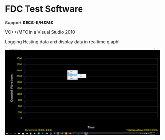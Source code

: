 # FDC Test Software
Support **SECS-II/HSMS**

VC++/MFC in a Visual Studio 2010


Logging Hosting data and display data in realtime graph!

![](/images/FDC-Logger.png)
